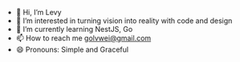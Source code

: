 - 👋 Hi, I’m Levy
- 👀 I’m interested in turning vision into reality with code and design
- 🌱 I’m currently learning NestJS, Go
- 📫 How to reach me golvwei@gmail.com
- 😄 Pronouns: Simple and Graceful
